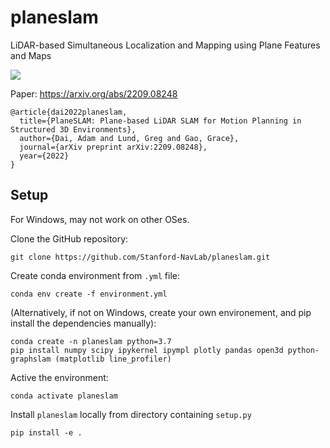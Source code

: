 # planeslam

LiDAR-based Simultaneous Localization and Mapping using Plane Features and Maps

![](https://github.com/Stanford-NavLab/planeslam/blob/main/rover_planeslam.gif)

Paper: https://arxiv.org/abs/2209.08248

```
@article{dai2022planeslam,
  title={PlaneSLAM: Plane-based LiDAR SLAM for Motion Planning in Structured 3D Environments},
  author={Dai, Adam and Lund, Greg and Gao, Grace},
  journal={arXiv preprint arXiv:2209.08248},
  year={2022}
}
```

## Setup
For Windows, may not work on other OSes.

Clone the GitHub repository:

    git clone https://github.com/Stanford-NavLab/planeslam.git

Create conda environment from `.yml` file:

    conda env create -f environment.yml
    
(Alternatively, if not on Windows, create your own environement, and pip install the dependencies manually):

    conda create -n planeslam python=3.7
    pip install numpy scipy ipykernel ipympl plotly pandas open3d python-graphslam (matplotlib line_profiler)
    

Active the environment:
   
    conda activate planeslam
   
Install `planeslam` locally from directory containing `setup.py`
   
    pip install -e .
    
